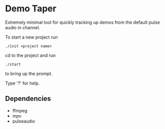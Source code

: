 # Demo Taper

Extremely minimal tool for quickly tracking up demos from the default pulse audio in channel.

To start a new project run
```
./init <project name>
```

cd to the project and run
```
./start
```
to bring up the prompt.

Type '?' for help.

## Dependencies
* ffmpeg
* mpv
* pulseaudio
